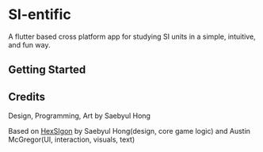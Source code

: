 # SI-entific

A flutter based cross platform app for studying SI units in a simple, intuitive, and fun way. 

## Getting Started



## Credits
Design, Programming, Art by Saebyul Hong

Based on [HexSIgon](github.com/Pacil142857/HexSIgon) by Saebyul Hong\(design, core game logic\) and Austin McGregor\(UI, interaction, visuals, text\)
